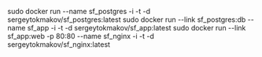 sudo docker run --name sf_postgres -i -t -d sergeytokmakov/sf_postgres:latest
sudo docker run --link sf_postgres:db --name sf_app -i -t -d sergeytokmakov/sf_app:latest
sudo docker run --link sf_app:web -p 80:80 --name sf_nginx -i -t -d sergeytokmakov/sf_nginx:latest
